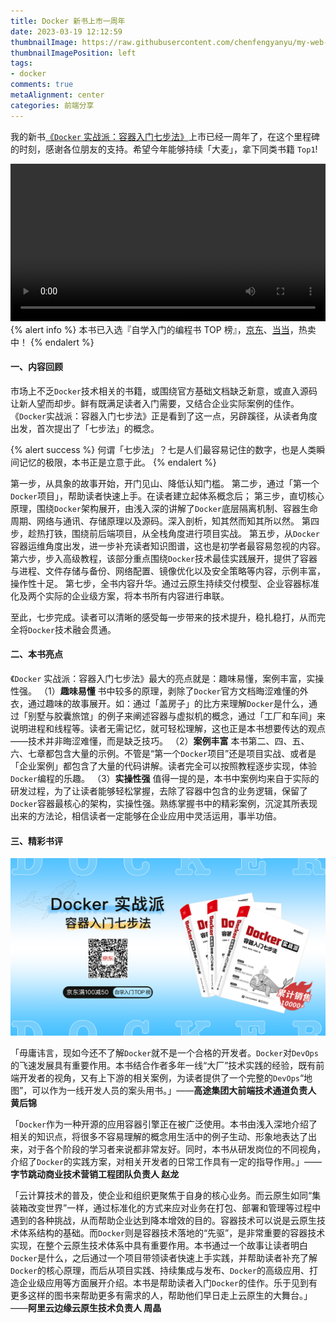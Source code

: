 ```yaml
---
title: Docker 新书上市一周年
date: 2023-03-19 12:12:59
thumbnailImage: https://raw.githubusercontent.com/chenfengyanyu/my-web-accumulation/master/book/logo.png
thumbnailImagePosition: left
tags: 
- docker
comments: true
metaAlignment: center
categories: 前端分享
---
```

我的新书[《`Docker` 实战派：容器入门七步法》](https://mp.weixin.qq.com/s/DKEyfeRiNjfrQSzGxvLUHw)上市已经一周年了，在这个里程碑的时刻，感谢各位朋友的支持。希望今年能够持续「大麦」，拿下同类书籍 `Top1`!
<!-- more -->
<video src="https://raw.githubusercontent.com/chenfengyanyu/my-web-accumulation/master/book/video.mp4" controls="controls" width="100%" height="">您的浏览器不支持播放该视频！</video>
{% alert info %}
本书已入选『自学入门的编程书 TOP 榜』，[京东](https://item.jd.com/13699932.html#none)、[当当](http://product.dangdang.com/29388559.html)，热卖中！
{% endalert %}
#### 一、内容回顾
市场上不乏`Docker`技术相关的书籍，或围绕官方基础文档缺乏新意，或直入源码让新人望而却步。鲜有既满足读者入门需要，又结合企业实际案例的佳作。
《`Docker`实战派：容器入门七步法》正是看到了这一点，另辟蹊径，从读者角度出发，首次提出了「七步法」的概念。

{% alert success %}
何谓「七步法」？七是人们最容易记住的数字，也是人类瞬间记忆的极限，本书正是立意于此。
{% endalert %}

第一步，从具象的故事开始，开门见山、降低认知门槛。
第二步，通过「第一个`Docker`项目」，帮助读者快速上手。在读者建立起体系概念后；
第三步，直切核心原理，围绕`Docker`架构展开，由浅入深的讲解了`Docker`底层隔离机制、容器生命周期、网络与通讯、存储原理以及源码。深入剖析，知其然而知其所以然。
第四步，趁热打铁，围绕前后端项目，从全栈角度进行项目实战。
第五步，从`Docker`容器运维角度出发，进一步补充读者知识图谱，这也是初学者最容易忽视的内容。
第六步，步入高级教程，该部分重点围绕`Docker`技术最佳实践展开，提供了容器与进程、文件存储与备份、网络配置、镜像优化以及安全策略等内容，示例丰富，操作性十足。
第七步，全书内容升华。通过云原生持续交付模型、企业容器标准化及两个实际的企业级方案，将本书所有内容进行串联。

至此，七步完成。读者可以清晰的感受每一步带来的技术提升，稳扎稳打，从而完全将`Docker`技术融会贯通。

#### 二、本书亮点
《`Docker` 实战派：容器入门七步法》最大的亮点就是：趣味易懂，案例丰富，实操性强。
（1）**趣味易懂**
书中较多的原理，剥除了`Docker`官方文档晦涩难懂的外衣，通过趣味的故事展开。如：通过「盖房子」的比方来理解`Docker`是什么，通过「别墅与胶囊旅馆」的例子来阐述容器与虚拟机的概念，通过「工厂和车间」来说明进程和线程等。读者无需记忆，就可轻松理解，这也正是本书想要传达的观点——技术并非晦涩难懂，而是缺乏技巧。
（2）**案例丰富**
本书第二、四、五、六、七章都包含大量的示例。不管是“第一个`Docker`项目”还是项目实战、或者是「企业案例」都包含了大量的代码讲解。读者完全可以按照教程逐步实现，体验`Docker`编程的乐趣。
（3）**实操性强**
值得一提的是，本书中案例均来自于实际的研发过程，为了让读者能够轻松掌握，去除了容器中包含的业务逻辑，保留了`Docker`容器最核心的架构，实操性强。熟练掌握书中的精彩案例，沉淀其所表现出来的方法论，相信读者一定能够在企业应用中灵活运用，事半功倍。

#### 三、精彩书评
![新书推荐](https://raw.githubusercontent.com/chenfengyanyu/my-web-accumulation/master/book/info.png)

「毋庸讳言，现如今还不了解`Docker`就不是一个合格的开发者。`Docker`对`DevOps`的飞速发展具有重要作用。本书结合作者多年一线“大厂”技术实践的经验，既有前端开发者的视角，又有上下游的相关案例，为读者提供了一个完整的`DevOps`“地图”，可以作为一线开发人员的案头用书。」——**高途集团大前端技术通道负责人 黄后锦**

「`Docker`作为一种开源的应用容器引擎正在被广泛使用。本书由浅入深地介绍了相关的知识点，将很多不容易理解的概念用生活中的例子生动、形象地表达了出来，对于各个阶段的学习者来说都非常友好。同时，本书从研发岗位的不同视角，介绍了`Docker`的实践方案，对相关开发者的日常工作具有一定的指导作用。」——**字节跳动商业技术营销工程团队负责人 赵龙**

「云计算技术的普及，使企业和组织更聚焦于自身的核心业务。而云原生如同“集装箱改变世界”一样，通过标准化的方式来应对业务在打包、部署和管理等过程中遇到的各种挑战，从而帮助企业达到降本增效的目的。容器技术可以说是云原生技术体系结构的基础。而`Docker`则是容器技术落地的“先驱”，是非常重要的容器技术实现，在整个云原生技术体系中具有重要作用。本书通过一个故事让读者明白`Docker`是什么，之后通过一个项目带领读者快速上手实践，并帮助读者补充了解`Docker`的核心原理，而后从项目实践、持续集成与发布、`Docker`的高级应用、打造企业级应用等方面展开介绍。本书是帮助读者入门`Docker`的佳作。乐于见到有更多这样的图书来帮助更多有需求的人，帮助他们早日走上云原生的大舞台。」——**阿里云边缘云原生技术负责人 周晶**





